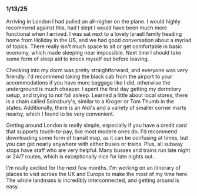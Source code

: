 ### 1/13/25

Arriving in London I had pulled an all-nigher on the plane. I would highly recommend against this, had I slept I would have been much more functional when I arrived. I was sat next to a lovely Israeli family heading home from Holiday in the US, and we had good conversation about a myriad of topics. There really isn't much space to sit or get comfortable in basic economy, which made sleeping near impossible. Next time I should take some form of sleep aid to knock myself out before leaving. 

Checking into my dorm was pretty straightforward, and everyone was very friendly. I'd recommend taking the black cab from the airport to your accommodations if you have more baggage like I did, otherwise the underground is much cheaper. I spent the first day getting my dormitory setup, and trying to not fall asleep. Learned a little about local stores, there is a chain called Sainsbury's, similar to a Kroger or Tom Thumb in the states. Additionally, there is an Aldi's and a variety of smaller corner marts nearby, which I found to be very convenient. 

Getting around London is really simple, especially if you have a credit card that supports touch-to-pay, like most modern ones do. I'd recommend downloading some form of transit map, as it can be confusing at times, but you can get nearly anywhere with either buses or trains. Plus, all subway stops have staff who are very helpful. Many busses and trains run late night or 24/7 routes, which is exceptionally nice for late nights out. 

I'm really excited for the next few months. I'm working on an itinerary of places to visit across the UK and Europe to make the most of my time here. The whole landmass is incredibly interconnected, and getting around is easy. 

